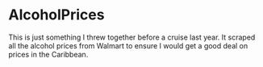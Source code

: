 # AlcoholPrices
This is just something I threw together before a cruise last year. It scraped all the alcohol prices from Walmart to ensure I would get a good deal on prices in the Caribbean.
